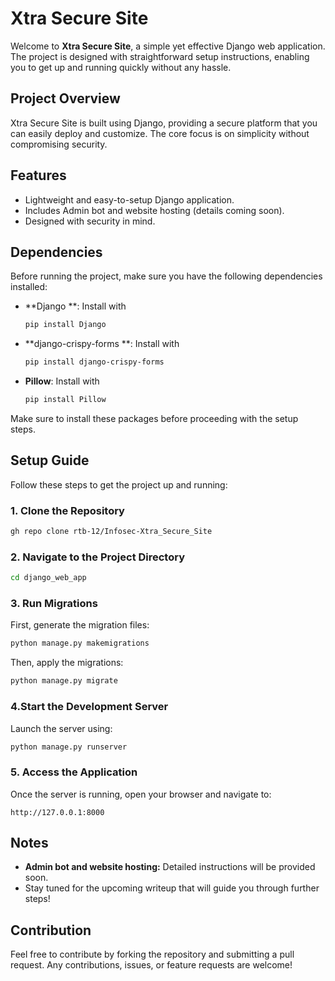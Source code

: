 # Xtra Secure Site

Welcome to **Xtra Secure Site**, a simple yet effective Django web application. The project is designed with straightforward setup instructions, enabling you to get up and running quickly without any hassle.

## Project Overview

Xtra Secure Site is built using Django, providing a secure platform that you can easily deploy and customize. The core focus is on simplicity without compromising security.

## Features

- Lightweight and easy-to-setup Django application.
- Includes Admin bot and website hosting (details coming soon).
- Designed with security in mind.
## Dependencies

Before running the project, make sure you have the following dependencies installed:

- **Django **: Install with
  ```bash
  pip install Django
  ```
- **django-crispy-forms **: Install with
  ```bash
  pip install django-crispy-forms
  ```
- **Pillow**: Install with
  ```bash
  pip install Pillow
  ```
Make sure to install these packages before proceeding with the setup steps.
  
## Setup Guide

Follow these steps to get the project up and running:

### 1. Clone the Repository

```bash
gh repo clone rtb-12/Infosec-Xtra_Secure_Site
```
### 2. Navigate to the Project Directory
```bash
cd django_web_app
```
### 3.  Run Migrations
First, generate the migration files:
```bash
python manage.py makemigrations
```
Then, apply the migrations:
```bash
python manage.py migrate
```
### 4.Start the Development Server
Launch the server using:
```bash
python manage.py runserver
```
### 5. Access the Application
Once the server is running, open your browser and navigate to:
```
http://127.0.0.1:8000
```
## Notes

- **Admin bot and website hosting:** Detailed instructions will be provided soon.
- Stay tuned for the upcoming writeup that will guide you through further steps!

## Contribution

Feel free to contribute by forking the repository and submitting a pull request. Any contributions, issues, or feature requests are welcome!


